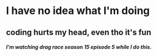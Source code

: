 # I have no idea what I'm doing
## coding hurts my head, even tho it's fun
##### I'm watching drag race season 15 episode 5 while I do this. 
